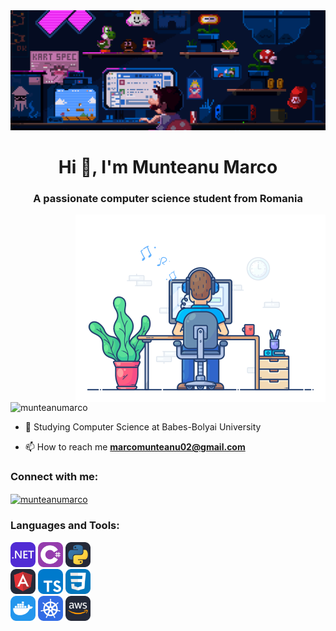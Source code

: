 <img src="images/banner.gif">
<h1 align="center">Hi 👋, I'm Munteanu Marco</h1>
<h3 align="center">A passionate computer science student from Romania</h3>
<img align="right" width="400" src="images/coding.gif">

<p align="left"> <img src="https://komarev.com/ghpvc/?username=munteanumarco&label=Profile%20views&color=0e75b6&style=flat" alt="munteanumarco" /> </p>


- 📕 Studying Computer Science at Babes-Bolyai University

- 📫 How to reach me **marcomunteanu02@gmail.com**


<h3 align="left">Connect with me:</h3>
<p align="left">
<a href="https://linkedin.com/in/munteanumarco" target="blank"><img align="center" src="https://raw.githubusercontent.com/rahuldkjain/github-profile-readme-generator/master/src/images/icons/Social/linked-in-alt.svg" alt="munteanumarco" height="30" width="40" /></a>
</p>

<h3 align="left">Languages and Tools:</h3>
<p align="left"> 
   <img src="https://raw.githubusercontent.com/tandpfun/skill-icons/59059d9d1a2c092696dc66e00931cc1181a4ce1f/icons/DotNet.svg" alt="dotnet" width="40" height="40"/> 
    <img src="https://raw.githubusercontent.com/tandpfun/skill-icons/59059d9d1a2c092696dc66e00931cc1181a4ce1f/icons/CS.svg" alt="csharp" width="40" height="40"/> 
      <img src="https://raw.githubusercontent.com/tandpfun/skill-icons/59059d9d1a2c092696dc66e00931cc1181a4ce1f/icons/Python-Dark.svg" alt="python" width="40" height="40"/> <br>
  <img src="https://raw.githubusercontent.com/tandpfun/skill-icons/59059d9d1a2c092696dc66e00931cc1181a4ce1f/icons/Angular-Dark.svg" alt="angular" width="40" height="40"/> 
  <img src="https://raw.githubusercontent.com/tandpfun/skill-icons/59059d9d1a2c092696dc66e00931cc1181a4ce1f/icons/TypeScript.svg" alt="typescript" width="40" height="40"/> 
    <img src="https://raw.githubusercontent.com/tandpfun/skill-icons/59059d9d1a2c092696dc66e00931cc1181a4ce1f/icons/CSS.svg" alt="typescript" width="40" height="40"/> 
  <br>
  <img src="https://github.com/tandpfun/skill-icons/raw/main/icons/Docker.svg" alt="docker" width="40" height="40"/> 
  <img src="https://raw.githubusercontent.com/tandpfun/skill-icons/59059d9d1a2c092696dc66e00931cc1181a4ce1f/icons/Kubernetes.svg" alt="kubernetes" width="40" height="40"/> 
  <img src="https://raw.githubusercontent.com/tandpfun/skill-icons/59059d9d1a2c092696dc66e00931cc1181a4ce1f/icons/AWS-Dark.svg" alt="aws" width="40" height="40"/> 
</p>

